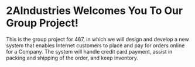 # 2AIndustries Welcomes You To Our Group Project!

This is the group project for 467, in which we will design and develop a new system that enables Internet customers to place and pay for orders online for a Company. The system will handle credit card payment, assist in packing and shipping of the order, and keep inventory.
